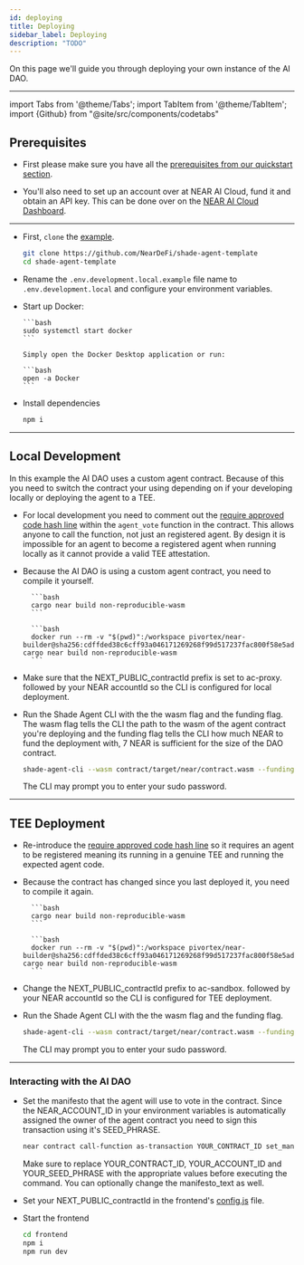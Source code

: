```yaml
---
id: deploying
title: Deploying
sidebar_label: Deploying
description: "TODO"
---
```


On this page we'll guide you through deploying your own instance of the AI DAO.

---

import Tabs from '@theme/Tabs';
import TabItem from '@theme/TabItem';
import {Github} from "@site/src/components/codetabs"

## Prerequisites  

- First please make sure you have all the [prerequisites from our quickstart section](../../quickstart/deploying.md#prerequisites).

- You'll also need to set up an account over at NEAR AI Cloud, fund it and obtain an API key. This can be done over on the [NEAR AI Cloud Dashboard](https://cloud.near.ai/dashboard/overview).

---

- First, `clone` the [example](https://github.com/NearDeFi/verifiable-ai-dao/tree/main).

  ```bash
  git clone https://github.com/NearDeFi/shade-agent-template
  cd shade-agent-template
  ```

- Rename the `.env.development.local.example` file name to `.env.development.local` and configure your environment variables.

- Start up Docker:

  <Tabs groupId="code-tabs">

    <TabItem value="linux" label="Linux">

      ```bash
      sudo systemctl start docker
      ```

    </TabItem>

    <TabItem value="mac" label="Mac">

      Simply open the Docker Desktop application or run: 

      ```bash
      open -a Docker
      ```

    </TabItem>

  </Tabs>

- Install dependencies 

  ```bash
  npm i
  ```

---

## Local Development

In this example the AI DAO uses a custom agent contract. Because of this you need to switch the contract your using depending on if your developing locally or deploying the agent to a TEE.

- For local development you need to comment out the [require approved code hash line](https://github.com/NearDeFi/verifiable-ai-dao/blob/main/contract/src/dao.rs#L102) within the `agent_vote` function in the contract. This allows anyone to call the function, not just an registered agent. By design it is impossible for an agent to become a registered agent when running locally as it cannot provide a valid TEE attestation.

    <Github fname="dao.rs" language="rust"
        url="https://github.com/NearDeFi/verifiable-ai-dao/blob/main/contract/src/dao.rs#L101-L102"
        start="101" end="102" />

- Because the AI DAO is using a custom agent contract, you need to compile it yourself.

    <Tabs groupId="code-tabs">

    <TabItem value="linux" label="Linux">

        ```bash
        cargo near build non-reproducible-wasm
        ```

    </TabItem>

    <TabItem value="mac" label="Mac">

        ```bash
        docker run --rm -v "$(pwd)":/workspace pivortex/near-builder@sha256:cdffded38c6cff93a046171269268f99d517237fac800f58e5ad1bcd8d6e2418 cargo near build non-reproducible-wasm
        ```

    </TabItem>

    </Tabs>

- Make sure that the NEXT_PUBLIC_contractId prefix is set to ac-proxy. followed by your NEAR accountId so the CLI is configured for local deployment.

- Run the Shade Agent CLI with the the wasm flag and the funding flag. The wasm flag tells the CLI the path to the wasm of the agent contract you're deploying and the funding flag tells the CLI how much NEAR to fund the deployment with, 7 NEAR is sufficient for the size of the DAO contract.

    ```bash
    shade-agent-cli --wasm contract/target/near/contract.wasm --funding 7
    ```

    The CLI may prompt you to enter your sudo password.

---

## TEE Deployment 

- Re-introduce the [require approved code hash line](https://github.com/NearDeFi/verifiable-ai-dao/blob/main/contract/src/dao.rs#L102) so it requires an agent to be registered meaning its running in a genuine TEE and running the expected agent code.

    <Github fname="dao.rs" language="rust"
        url="https://github.com/NearDeFi/verifiable-ai-dao/blob/main/contract/src/dao.rs#L101-L102"
        start="101" end="102" />

- Because the contract has changed since you last deployed it, you need to compile it again. 

    <Tabs groupId="code-tabs">

    <TabItem value="linux" label="Linux">

        ```bash
        cargo near build non-reproducible-wasm
        ```

    </TabItem>

    <TabItem value="mac" label="Mac">

        ```bash
        docker run --rm -v "$(pwd)":/workspace pivortex/near-builder@sha256:cdffded38c6cff93a046171269268f99d517237fac800f58e5ad1bcd8d6e2418 cargo near build non-reproducible-wasm
        ```

    </TabItem>

    </Tabs>

- Change the NEXT_PUBLIC_contractId prefix to ac-sandbox. followed by your NEAR accountId so the CLI is configured for TEE deployment.

- Run the Shade Agent CLI with the the wasm flag and the funding flag. 

    ```bash
    shade-agent-cli --wasm contract/target/near/contract.wasm --funding 7
    ```

    The CLI may prompt you to enter your sudo password.

---

### Interacting with the AI DAO

- Set the manifesto that the agent will use to vote in the contract. Since the NEAR_ACCOUNT_ID in your environment variables is automatically assigned the owner of the agent contract you need to sign this transaction using it's SEED_PHRASE.

    ```bash
    near contract call-function as-transaction YOUR_CONTRACT_ID set_manifesto json-args '{"manifesto_text": "You only approve gaming-related proposals, reject everything else"}' prepaid-gas '100.0 Tgas' attached-deposit '0 NEAR' sign-as YOUR_ACCOUNT_ID network-config testnet sign-with-seed-phrase 'YOUR_SEED_PHRASE' --seed-phrase-hd-path 'm/44'\''/397'\''/0'\''' send
    ```

    Make sure to replace YOUR_CONTRACT_ID, YOUR_ACCOUNT_ID and YOUR_SEED_PHRASE with the appropriate values before executing the command. You can optionally change the manifesto_text as well.

-  Set your NEXT_PUBLIC_contractId in the frontend's [config.js](https://github.com/NearDeFi/verifiable-ai-dao/blob/main/frontend/src/config.js) file.

- Start the frontend

    ```bash
    cd frontend
    npm i
    npm run dev
    ```